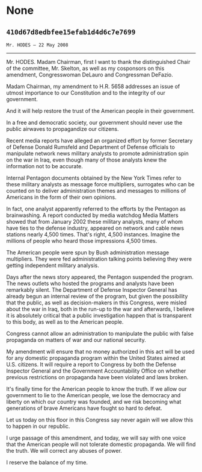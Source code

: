 # None
## `410d67d8edbfee15efab1d4d6c7e7699`
`Mr. HODES — 22 May 2008`

---


Mr. HODES. Madam Chairman, first I want to thank the distinguished 
Chair of the committee, Mr. Skelton, as well as my cosponsors on this 
amendment, Congresswoman DeLauro and Congressman DeFazio.

Madam Chairman, my amendment to H.R. 5658 addresses an issue of 
utmost importance to our Constitution and to the integrity of our 
government.



And it will help restore the trust of the American people in their 
government.

In a free and democratic society, our government should never use the 
public airwaves to propagandize our citizens.

Recent media reports have alleged an organized effort by former 
Secretary of Defense Donald Rumsfeld and Department of Defense 
officials to manipulate network news military analysts to promote 
administration spin on the war in Iraq, even though many of those 
analysts knew the information not to be accurate.

Internal Pentagon documents obtained by the New York Times refer to 
these military analysts as message force multipliers, surrogates who 
can be counted on to deliver administration themes and messages to 
millions of Americans in the form of their own opinions.

In fact, one analyst apparently referred to the efforts by the 
Pentagon as brainwashing. A report conducted by media watchdog Media 
Matters showed that from January 2002 these military analysts, many of 
whom have ties to the defense industry, appeared on network and cable 
news stations nearly 4,500 times. That's right, 4,500 instances. 
Imagine the millions of people who heard those impressions 4,500 times.

The American people were spun by Bush administration message 
multipliers. They were fed administration talking points believing they 
were getting independent military analysis.

Days after the news story appeared, the Pentagon suspended the 
program. The news outlets who hosted the programs and analysts have 
been remarkably silent. The Department of Defense Inspector General has 
already begun an internal review of the program, but given the 
possibility that the public, as well as decision-makers in this 
Congress, were misled about the war in Iraq, both in the run-up to the 
war and afterwards, I believe it is absolutely critical that a public 
investigation happen that is transparent to this body, as well as to 
the American people.

Congress cannot allow an administration to manipulate the public with 
false propaganda on matters of war and our national security.

My amendment will ensure that no money authorized in this act will be 
used for any domestic propaganda program within the United States aimed 
at U.S. citizens. It will require a report to Congress by both the 
Defense Inspector General and the Government Accountability Office on 
whether previous restrictions on propaganda have been violated and laws 
broken.

It's finally time for the American people to know the truth. If we 
allow our government to lie to the American people, we lose the 
democracy and liberty on which our country was founded, and we risk 
becoming what generations of brave Americans have fought so hard to 
defeat.

Let us today on this floor in this Congress say never again will we 
allow this to happen in our republic.

I urge passage of this amendment, and today, we will say with one 
voice that the American people will not tolerate domestic propaganda. 
We will find the truth. We will correct any abuses of power.

I reserve the balance of my time.